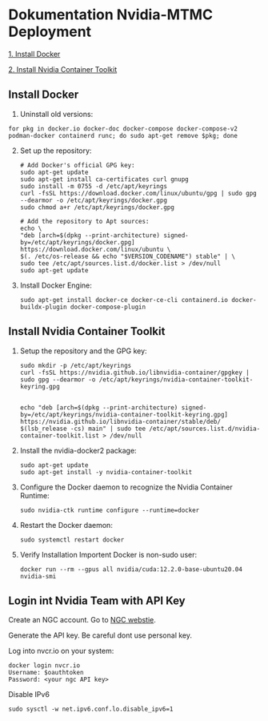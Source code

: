 # Dokumentation Nvidia-MTMC Deployment

[1. Install Docker](#install-docker)

[2. Install Nvidia Container Toolkit](#install-nvidia-container-toolkit)






## Install Docker

1. Uninstall old versions:

```
for pkg in docker.io docker-doc docker-compose docker-compose-v2 podman-docker containerd runc; do sudo apt-get remove $pkg; done
```

2. Set up the repository:

   ```
   # Add Docker's official GPG key:
   sudo apt-get update
   sudo apt-get install ca-certificates curl gnupg
   sudo install -m 0755 -d /etc/apt/keyrings
   curl -fsSL https://download.docker.com/linux/ubuntu/gpg | sudo gpg --dearmor -o /etc/apt/keyrings/docker.gpg
   sudo chmod a+r /etc/apt/keyrings/docker.gpg

   # Add the repository to Apt sources:
   echo \
   "deb [arch=$(dpkg --print-architecture) signed-by=/etc/apt/keyrings/docker.gpg] https://download.docker.com/linux/ubuntu \
   $(. /etc/os-release && echo "$VERSION_CODENAME") stable" | \
   sudo tee /etc/apt/sources.list.d/docker.list > /dev/null
   sudo apt-get update
   ```
3. Install Docker Engine:

   ```
   sudo apt-get install docker-ce docker-ce-cli containerd.io docker-buildx-plugin docker-compose-plugin
   ```

## Install Nvidia Container Toolkit

1. Setup the repository and the GPG key:

   ```
   sudo mkdir -p /etc/apt/keyrings
   curl -fsSL https://nvidia.github.io/libnvidia-container/gpgkey | sudo gpg --dearmor -o /etc/apt/keyrings/nvidia-container-toolkit-keyring.gpg


   echo "deb [arch=$(dpkg --print-architecture) signed-by=/etc/apt/keyrings/nvidia-container-toolkit-keyring.gpg] https://nvidia.github.io/libnvidia-container/stable/deb/ $(lsb_release -cs) main" | sudo tee /etc/apt/sources.list.d/nvidia-container-toolkit.list > /dev/null
   ```
2. Install the nvidia-docker2 package:

   ```
   sudo apt-get update
   sudo apt-get install -y nvidia-container-toolkit
   ```
3. Configure the Docker daemon to recognize the Nvidia Container Runtime:

   ```
   sudo nvidia-ctk runtime configure --runtime=docker
   ```
4. Restart the Docker daemon:

   ```
   sudo systemctl restart docker
   ```
5. Verify Installation Importent Docker is non-sudo user:

   ```
   docker run --rm --gpus all nvidia/cuda:12.2.0-base-ubuntu20.04 nvidia-smi
   ```

## Login int Nvidia Team with API Key

Create an NGC account. Go to [NGC webstie](https://ngc.nvidia.com/).

Generate the API key. Be careful dont use personal key.

Log into nvcr.io on your system:

```
docker login nvcr.io
Username: $oauthtoken
Password: <your ngc API key>
```

Disable IPv6

```
sudo sysctl -w net.ipv6.conf.lo.disable_ipv6=1
```
